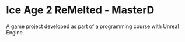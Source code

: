 # Ice Age 2 ReMelted - MasterD
 A game project developed as part of a programming course with Unreal Engine.
